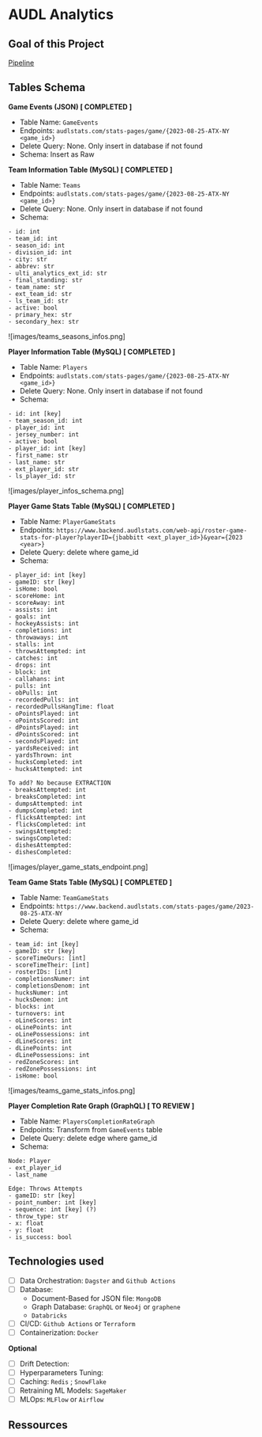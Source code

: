 # AUDL Analytics

## Goal of this Project

[Pipeline](https://docs.google.com/drawings/d/1IdWRcp2mRWDZX7EwqnIUUZ3jFeHZ4ynZm599IL8uahc/edit)

## Tables Schema

**Game Events (JSON) [ COMPLETED ]**

- Table Name: `GameEvents`
- Endpoints: `audlstats.com/stats-pages/game/{2023-08-25-ATX-NY <game_id>}`
- Delete Query: None. Only insert in database if not found
- Schema: Insert as Raw

**Team Information Table (MySQL) [ COMPLETED ]**

- Table Name: `Teams`
- Endpoints: `audlstats.com/stats-pages/game/{2023-08-25-ATX-NY <game_id>}`
- Delete Query: None. Only insert in database if not found
- Schema:

```
- id: int
- team_id: int
- season_id: int
- division_id: int
- city: str
- abbrev: str
- ulti_analytics_ext_id: str
- final_standing: str
- team_name: str
- ext_team_id: str
- ls_team_id: str
- active: bool
- primary_hex: str
- secondary_hex: str
```

![images/teams_seasons_infos.png]

**Player Information Table (MySQL) [ COMPLETED ]**

- Table Name: `Players`
- Endpoints: `audlstats.com/stats-pages/game/{2023-08-25-ATX-NY <game_id>}`
- Delete Query: None. Only insert in database if not found
- Schema:

```
- id: int [key]
- team_season_id: int
- player_id: int
- jersey_number: int
- active: bool
- player_id: int [key]
- first_name: str
- last_name: str
- ext_player_id: str
- ls_player_id: str
```

![images/player_infos_schema.png]


**Player Game Stats Table (MySQL) [ COMPLETED ]**

- Table Name: `PlayerGameStats`
- Endpoints: `https://www.backend.audlstats.com/web-api/roster-game-stats-for-player?playerID={jbabbitt <ext_player_id>}&year={2023 <year>}`
- Delete Query: delete where game_id
- Schema:

```
- player_id: int [key]
- gameID: str [key]
- isHome: bool
- scoreHome: int
- scoreAway: int
- assists: int
- goals: int
- hockeyAssists: int
- completions: int
- throwaways: int
- stalls: int
- throwsAttempted: int
- catches: int
- drops: int
- block: int
- callahans: int
- pulls: int
- obPulls: int
- recordedPulls: int
- recordedPullsHangTime: float
- oPointsPlayed: int
- oPointsScored: int
- dPointsPlayed: int
- dPointsScored: int
- secondsPlayed: int
- yardsReceived: int
- yardsThrown: int
- hucksCompleted: int
- hucksAttempted: int

To add? No because EXTRACTION
- breaksAttempted: int
- breaksCompleted: int
- dumpsAttempted: int
- dumpsCompleted: int
- flicksAttempted: int
- flicksCompleted: int
- swingsAttempted: 
- swingsCompleted:
- dishesAttempted:
- dishesCompleted:

```

![images/player_game_stats_endpoint.png]

**Team Game Stats Table (MySQL) [ COMPLETED ]**

- Table Name: `TeamGameStats`
- Endpoints: `https://www.backend.audlstats.com/stats-pages/game/2023-08-25-ATX-NY`
- Delete Query: delete where game_id
- Schema:

```
- team_id: int [key]
- gameID: str [key]
- scoreTimeOurs: [int]
- scoreTimeTheir: [int]
- rosterIDs: [int]
- completionsNumer: int
- completionsDenom: int
- hucksNumer: int
- hucksDenom: int
- blocks: int
- turnovers: int
- oLineScores: int
- oLinePoints: int
- oLinePossessions: int
- dLineScores: int
- dLinePoints: int
- dLinePossessions: int
- redZoneScores: int
- redZonePossessions: int
- isHome: bool

```

![images/teams_game_stats_infos.png]

**Player Completion Rate Graph (GraphQL) [ TO REVIEW ]**


- Table Name: `PlayersCompletionRateGraph`
- Endpoints: Transform from `GameEvents` table
- Delete Query: delete edge where game_id
- Schema:

```
Node: Player
- ext_player_id
- last_name

Edge: Throws Attempts
- gameID: str [key]
- point_number: int [key]
- sequence: int [key] (?)
- throw_type: str
- x: float
- y: float
- is_success: bool
```

## Technologies used

- [ ] Data Orchestration: `Dagster` and `Github Actions`
- [ ] Database: 
	* Document-Based for JSON file: `MongoDB`
	* Graph Database: `GraphQL` or `Neo4j` or `graphene`
	* `Databricks`
- [ ] CI/CD: `Github Actions` or `Terraform`
- [ ] Containerization: `Docker`

**Optional**

- [ ] Drift Detection: 
- [ ] Hyperparameters Tuning:
- [ ] Caching: `Redis` ; `SnowFlake`
- [ ] Retraining ML Models: `SageMaker`
- [ ] MLOps: `MLFlow` or `Airflow`

## Ressources

